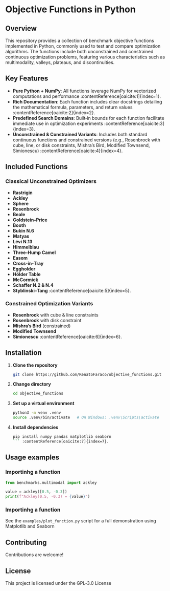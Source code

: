 # Objective Functions in Python
## Overview

This repository provides a collection of benchmark objective functions implemented in Python, commonly used to test and compare optimization algorithms. The functions include both unconstrained and constrained continuous optimization problems, featuring various characteristics such as multimodality, valleys, plateaus, and discontinuities.

## Key Features  
- **Pure Python + NumPy**: All functions leverage NumPy for vectorized computations and performance :contentReference[oaicite:1]{index=1}.  
- **Rich Documentation**: Each function includes clear docstrings detailing the mathematical formula, parameters, and return values :contentReference[oaicite:2]{index=2}.  
- **Predefined Search Domains**: Built‑in bounds for each function facilitate immediate use in optimization experiments :contentReference[oaicite:3]{index=3}.  
- **Unconstrained & Constrained Variants**: Includes both standard continuous functions and constrained versions (e.g., Rosenbrock with cube, line, or disk constraints, Mishra’s Bird, Modified Townsend, Simionescu) :contentReference[oaicite:4]{index=4}.  

## Included Functions  
### Classical Unconstrained Optimizers  
- **Rastrigin**  
- **Ackley**  
- **Sphere**  
- **Rosenbrock**  
- **Beale**  
- **Goldstein–Price**  
- **Booth**  
- **Bukin N.6**  
- **Matyas**  
- **Lévi N.13**  
- **Himmelblau**  
- **Three‑Hump Camel**  
- **Easom**  
- **Cross‑in‑Tray**  
- **Eggholder**  
- **Hölder Table**  
- **McCormick**  
- **Schaffer N.2 & N.4**  
- **Styblinski–Tang** :contentReference[oaicite:5]{index=5}.  

### Constrained Optimization Variants  
- **Rosenbrock** with cube & line constraints  
- **Rosenbrock** with disk constraint  
- **Mishra’s Bird** (constrained)  
- **Modified Townsend**  
- **Simionescu** :contentReference[oaicite:6]{index=6}.  

## Installation  
1. **Clone the repository**  
   ```bash
   git clone https://github.com/RenatoFaraco/objective_functions.git
   ```

2. **Change directory**
   ```bash
   cd objective_functions
   ```

3. **Set up a virtual environment**
   ```bash
   python3 -m venv .venv
   source .venv/bin/activate   # On Windows: .venv\Scripts\activate
   ```

4. **Install dependencies**
   ```bash 
   pip install numpy pandas matplotlib seaborn
   ``` :contentReference[oaicite:7]{index=7}.
   ```

## Usage examples

### Importinhg a function

   ```python 
   from benchmarks.multimodal import ackley

   value = ackley([0.5, -0.3])
   print(f"Ackley(0.5, -0.3) = {value}")
   ```

### Importinhg a function

See the `examples/plot_function.py` script for a full demonstration using Matplotlib and Seaborn

## Contributing

Contributions are welcome! 

## License

This project is licensed under the GPL‑3.0 License